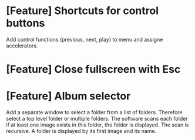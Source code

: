 # [Feature] Shortcuts for control buttons
Add control functions (previous, next, play) to menu and assigne accelerators.

# [Feature] Close fullscreen with Esc

# [Feature] Album selector
Add a separate window to select a folder from a list of folders.
Therefore select a top level folder or multiple folders.
The software scans each folder if at least one image exists in this folder, the folder is displayed.
The scan is recursive.
A folder is displayed by its first image and its name.